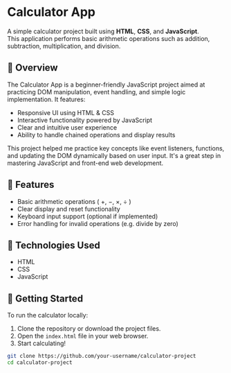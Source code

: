 # Calculator App

A simple calculator project built using **HTML**, **CSS**, and **JavaScript**.  
This application performs basic arithmetic operations such as addition, subtraction, multiplication, and division.

## 🧠 Overview

The Calculator App is a beginner-friendly JavaScript project aimed at practicing DOM manipulation, event handling, and simple logic implementation. It features:

- Responsive UI using HTML & CSS  
- Interactive functionality powered by JavaScript  
- Clear and intuitive user experience  
- Ability to handle chained operations and display results

This project helped me practice key concepts like event listeners, functions, and updating the DOM dynamically based on user input. It's a great step in mastering JavaScript and front-end web development.

## 🚀 Features

- Basic arithmetic operations ( +, −, ×, ÷ )
- Clear display and reset functionality
- Keyboard input support (optional if implemented)
- Error handling for invalid operations (e.g. divide by zero)

## 🔧 Technologies Used

- HTML
- CSS
- JavaScript

## 📁 Getting Started

To run the calculator locally:

1. Clone the repository or download the project files.
2. Open the `index.html` file in your web browser.
3. Start calculating!

```bash
git clone https://github.com/your-username/calculator-project
cd calculator-project

